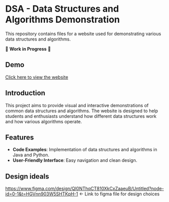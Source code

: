 # DSA - Data Structures and Algorithms Demonstration

This repository contains files for a website used for demonstrating various data structures and algorithms. 

🚧 **Work in Progress** 🚧

## Demo

[Click here to view the website](https://anuksalgado.github.io/DSA/)

## Introduction

This project aims to provide visual and interactive demonstrations of common data structures and algorithms. The website is designed to help students and enthusiasts understand how different data structures work and how various algorithms operate.

## Features
- **Code Examples**: Implementation of data structures and algorithms in Java and Python.
- **User-Friendly Interface**: Easy navigation and clean design.

## Design ideals
https://www.figma.com/design/QI0NThqCT810XkCxZaaeuB/Untitled?node-id=0-1&t=HGVnn903W5SHTKpH-1 <- Link to figma file for design choices
